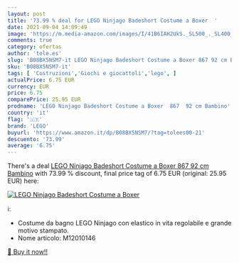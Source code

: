 ```yaml
---
layout: post
title: '73.99 % deal for LEGO Ninjago Badeshort Costume a Boxer  '
date: 2021-09-04 14:09:49
image: 'https://m.media-amazon.com/images/I/41B6IAH2UkS._SL500_._SL400_.jpg'
comments: true
category: ofertas
author: 'tole.es'
slug: 'B08BX5NSM7-it LEGO Ninjago Badeshort Costume a Boxer 867 92 cm Bambino'
sku: 'B08BX5NSM7-it'
tags: [ 'Costruzioni','Giochi e giocattoli','lego', ]
actualPrice: 6.75 EUR
currency: EUR
price: 6.75
comparePrice: 25.95 EUR
prodname: 'LEGO Ninjago Badeshort Costume a Boxer  867  92 cm Bambino'
country: 'it'
flag: '🇮🇹'
brand: 'LEGO'
buyurl: 'https://www.amazon.it/dp/B08BX5NSM7/?tag=tolees00-21'
descuento: '73.99'
average: '6.75'
---
```


There's a deal [LEGO Ninjago Badeshort Costume a Boxer  867  92 cm Bambino](https://www.amazon.it/dp/B08BX5NSM7/?tag=tolees00-21)  with  73.99 % discount, final price tag of  6.75 EUR (original: 25.95 EUR) here:

[![LEGO Ninjago Badeshort Costume a Boxer  ](https://m.media-amazon.com/images/I/41B6IAH2UkS._SL500_._SL400_.jpg)](https://www.amazon.it/dp/B08BX5NSM7/?tag=tolees00-21)

ℹ️:

- Costume da bagno LEGO Ninjago con elastico in vita regolabile e grande motivo stampato.
- Nome articolo: M12010146

[🛒 Buy it now!!](https://www.amazon.it/dp/B08BX5NSM7/?tag=tolees00-21)
